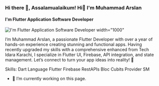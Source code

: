 ### Hi there 👋, Assalamualaikum! Hi👋 I'm Muhammad Arslan
#### I'm Flutter Application Software Developer
![I'm Flutter Application Software Developer](https://miro.medium.com/v2/resize:fit:720/format:webp/1*ezx0-n827rvnJd2HXBeaTw.jpeg) width="1000"

I’m Muhammad Arslan, a passionate Flutter Developer with over a year of hands-on experience creating stunning and functional apps. Having recently upgraded my skills with a comprehensive enhanced from Tech Idara Karachi, I specialize in Flutter UI, Firebase, API integration, and state management. Let’s connect to turn your app ideas into reality! 🚀

Skills: Dart Language Flutter Firebase RestAPIs Bloc Cubits Provider SM

- 🔭 I’m currently working on this page. 





